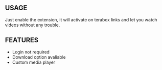 ## USAGE

Just enable the extension, it will activate on terabox links and let you watch videos without any trouble.

## FEATURES

- Login not required
- Download option avaliable
- Custom media player
